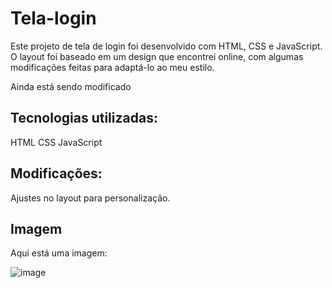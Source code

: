 # Tela-login

Este projeto de tela de login foi desenvolvido com HTML, CSS e JavaScript. O layout foi baseado em um design que encontrei online, com algumas modificações feitas para adaptá-lo ao meu estilo.

Ainda está sendo modificado

## Tecnologias utilizadas:
HTML
CSS
JavaScript

## Modificações:
Ajustes no layout para personalização. 

## Imagem
Aqui está uma imagem:

![image](https://github.com/user-attachments/assets/7c64ccc3-d0e1-4063-99f5-fe9e7b311d92)
